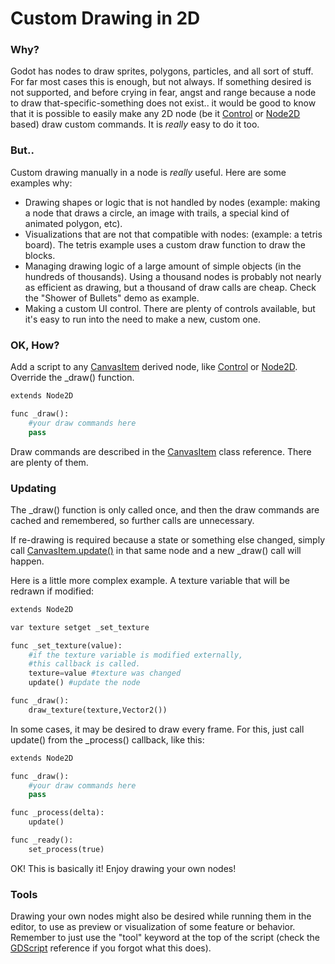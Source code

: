 # Custom Drawing in 2D

### Why?

Godot has nodes to draw sprites, polygons, particles, and all sort of stuff. For far most cases this is enough, but not always. If something desired is not supported, and before crying in fear, angst and range because a node to draw that-specific-something does not exist.. it would be good to know that it is possible to easily make any 2D node (be it [Control](class_control) or [Node2D](class_node2d) based) draw custom commands. It is _really_ easy to do it too.

### But..

Custom drawing manually in a node is _really_ useful. Here are some examples why:

* Drawing shapes or logic that is not handled by nodes (example: making a node that draws a circle, an image with trails, a special kind of animated polygon, etc).
* Visualizations that are not that compatible with nodes: (example: a tetris board). The tetris example uses a custom draw function to draw the blocks.
* Managing drawing logic of a large amount of simple objects (in the hundreds of thousands). Using a thousand nodes is probably not nearly as efficient as drawing, but a thousand of draw calls are cheap. Check the "Shower of Bullets" demo as example.
* Making a custom UI control. There are plenty of controls available, but it's easy to run into the need to make a new, custom one.

### OK, How?

Add a script to any [CanvasItem](class_canvasitem) derived node, like [Control](class_control) or [Node2D](class_node2d). Override the _draw() function.

```python
extends Node2D

func _draw():
    #your draw commands here
    pass
```

Draw commands are described in the [CanvasItem](class_canvasitem) class reference. There are plenty of them.

### Updating

The _draw() function is only called once, and then the draw commands are cached and remembered, so further calls are unnecessary.

If re-drawing is required because a state or something else changed, simply call [CanvasItem.update()](class_canvasitem#update) in that same node and a new _draw() call will happen.

Here is a little more complex example. A texture variable that will be redrawn if modified:

```python
extends Node2D

var texture setget _set_texture

func _set_texture(value):
    #if the texture variable is modified externally,
    #this callback is called.
    texture=value #texture was changed
    update() #update the node

func _draw():
    draw_texture(texture,Vector2())

```

In some cases, it may be desired to draw every frame. For this, just call update() from the _process() callback, like this:

```python
extends Node2D

func _draw():
    #your draw commands here
    pass

func _process(delta):
    update()

func _ready():
    set_process(true)

```

OK! This is basically it! Enjoy drawing your own nodes!

### Tools

Drawing your own nodes might also be desired while running them in the editor, to use as preview or visualization of some feature or behavior.
Remember to just use the "tool" keyword at the top of the script (check the [GDScript](gdscript) reference if you forgot what this does).


